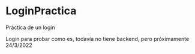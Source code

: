 # LoginPractica
Práctica de un login

Login para probar como es, todavía no tiene backend, pero próximamente 24/3/2022
